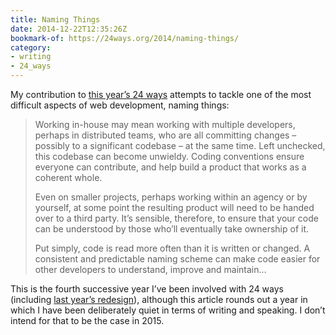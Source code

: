 ```yaml
---
title: Naming Things
date: 2014-12-22T12:35:26Z
bookmark-of: https://24ways.org/2014/naming-things/
category:
- writing
- 24_ways
---
```

My contribution to [this year’s 24 ways][1] attempts to tackle one of the most difficult aspects of web development, naming things:

> Working in-house may mean working with multiple developers, perhaps in distributed teams, who are all committing changes – possibly to a significant codebase – at the same time. Left unchecked, this codebase can become unwieldy. Coding conventions ensure everyone can contribute, and help build a product that works as a coherent whole.
>
> Even on smaller projects, perhaps working within an agency or by yourself, at some point the resulting product will need to be handed over to a third party. It’s sensible, therefore, to ensure that your code can be understood by those who’ll eventually take ownership of it.
>
> Put simply, code is read more often than it is written or changed. A consistent and predictable naming scheme can make code easier for other developers to understand, improve and maintain…

This is the fourth successive year I’ve been involved with 24 ways (including [last year’s redesign][2]), although this article rounds out a year in which I have been deliberately quiet in terms of writing and speaking. I don’t intend for that to be the case in 2015.

[1]: https://24ways.org/2014/
[2]: /2013/12/redesigning_24_ways
